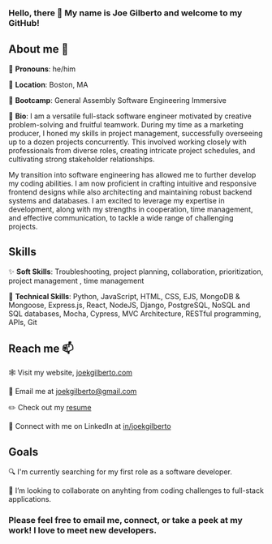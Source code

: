 ### Hello, there 👋  My name is Joe Gilberto and welcome to my GitHub!
## About me 🫶
🪪 **Pronouns**:  he/him

📍 **Location**:  Boston, MA

🌱 **Bootcamp**:  General Assembly Software Engineering Immersive

📖 **Bio**:  I am a versatile full-stack software engineer motivated by creative problem-solving and fruitful teamwork. During my time as a marketing producer, I honed my skills in project management, successfully overseeing up to a dozen projects concurrently. This involved working closely with professionals from diverse roles, creating intricate project schedules, and cultivating strong stakeholder relationships.

My transition into software engineering has allowed me to further develop my coding abilities. I am now proficient in crafting intuitive and responsive frontend designs while also architecting and maintaining robust backend systems and databases. I am excited to leverage my expertise in development, along with my strengths in cooperation, time management, and effective communication, to tackle a wide range of challenging projects.

## Skills
✨ **Soft Skills**: Troubleshooting, project planning, collaboration, prioritization, project management , time management

🥊 **Technical Skills**: Python, JavaScript, HTML, CSS, EJS, MongoDB & Mongoose, Express.js, React, NodeJS, Django, PostgreSQL, NoSQL and SQL databases, Mocha, Cypress, MVC Architecture, RESTful programming, APIs, Git

## Reach me 📫
🕸️  Visit my website, [joekgilberto.com](https://joekgilberto.com/)

📧  Email me at [joekgilberto@gmail.com](mailto:joekgilberto@gmail.com)

✏️ Check out my [resume](https://drive.google.com/file/d/1ZYlCtBwwyAmLqasdz17kpGF9C0h90sgm/view)

🔗  Connect with me on LinkedIn at [in/joekgilberto](https://www.linkedin.com/in/joekgilberto/)

## Goals
🔍  I'm currently searching for my first role as a software developer.

👯  I’m looking to collaborate on anyhting from coding challenges to full-stack applications.

### Please feel free to email me, connect, or take a peek at my work!  I love to meet new developers.
